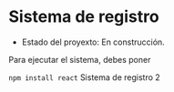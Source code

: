 <h1>Sistema de registro</h1>

- Estado del proyexto: En construcción.

Para ejecutar el sistema, debes poner

```npm install react```
Sistema de registro 2

